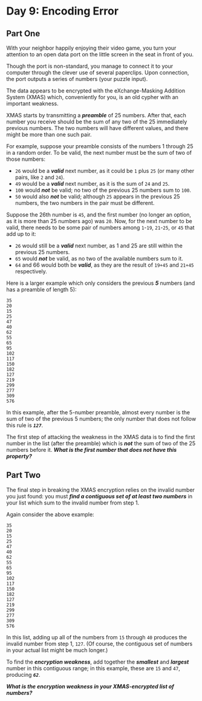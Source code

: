 # Day 9: Encoding Error

## Part One

With your neighbor happily enjoying their video game, 
you turn your attention to an open data port on the little screen in the seat in front of you.

Though the port is non-standard, you manage to connect it to your computer through the clever use of several paperclips. 
Upon connection, the port outputs a series of numbers (your puzzle input).

The data appears to be encrypted with the eXchange-Masking Addition System (XMAS) which, 
conveniently for you, is an old cypher with an important weakness.

XMAS starts by transmitting a ***preamble*** of 25 numbers. 
After that, each number you receive should be the sum of any two of the 25 immediately previous numbers. 
The two numbers will have different values, and there might be more than one such pair.

For example, suppose your preamble consists of the numbers 1 through 25 in a random order. 
To be valid, the next number must be the sum of two of those numbers:

* `26` would be a ***valid*** next number, as it could be `1` plus `25` (or many other pairs, like `2` and `24`).
* `49` would be a ***valid*** next number, as it is the sum of `24` and `25`.
* `100` would ***not*** be valid; no two of the previous 25 numbers sum to `100`.
* `50` would also ***not*** be valid; although `25` appears in the previous 25 numbers, the two numbers in the pair must be different.

Suppose the 26th number is `45`, and the first number (no longer an option, as it is more than 25 numbers ago) was `20`. 
Now, for the next number to be valid, there needs to be some pair of numbers among `1`-`19`, `21`-`25`, or `45` that add up to it:

* `26` would still be a ***valid*** next number, as 1 and 25 are still within the previous 25 numbers.
* `65` would ***not*** be valid, as no two of the available numbers sum to it.
* `64` and 66 would both be ***valid***, as they are the result of `19+45` and `21+45` respectively.

Here is a larger example which only considers the previous ***5*** numbers (and has a preamble of length 5):

```
35
20
15
25
47
40
62
55
65
95
102
117
150
182
127
219
299
277
309
576
```

In this example, after the 5-number preamble, almost every number is the sum of two of the previous 5 numbers; 
the only number that does not follow this rule is ***`127`***.

The first step of attacking the weakness in the XMAS data is to find the first number in the list (after the preamble) which is ***not*** the sum of two of the 25 numbers before it. 
***What is the first number that does not have this property?***

## Part Two

The final step in breaking the XMAS encryption relies on the invalid number you just found: 
you must ***find a contiguous set of at least two numbers*** in your list which sum to the invalid number from step 1.

Again consider the above example:

```
35
20
15
25
47
40
62
55
65
95
102
117
150
182
127
219
299
277
309
576
```

In this list, adding up all of the numbers from `15` through `40` produces the invalid number from step 1, `127`. 
(Of course, the contiguous set of numbers in your actual list might be much longer.)

To find the ***encryption weakness***, add together the ***smallest*** and ***largest*** number in this contiguous range; 
in this example, these are `15` and `47`, producing ***`62`***.

***What is the encryption weakness in your XMAS-encrypted list of numbers?***